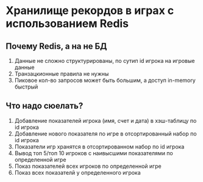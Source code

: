 # Хранилище рекордов в играх с использованием Redis

## Почему Redis, а на не БД

1. Данные не сложно структурированы, по сутип id игрока на игровые данные
2. Транзацкионные правила не нужны
3. Пиковое кол-во запросов может быть большим, а доступ in-memory быстрый

## Что надо сюелать?

1. Добавление показателей игрока (имя, счет и дата) в хэш-таблицу по id игрока
2. Добавление нового показателя по игре в отсортированный набор по id игрока
3. Показатели игр хранятся в отсортированном набор по id игрока
4. Вывод топ 5/топ 10 игроков с наивысшими показателями по определенной игре
5. Показ показателей всех игроков по определенной игре
6. Показ всех показателй у определенного игрока
